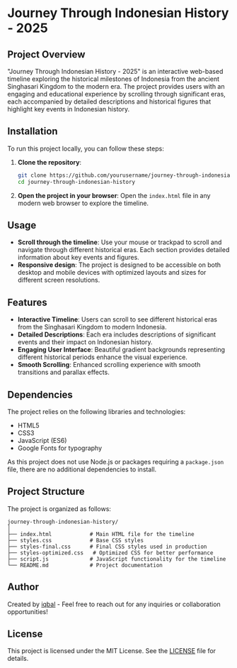 
# Journey Through Indonesian History - 2025

## Project Overview
"Journey Through Indonesian History - 2025" is an interactive web-based timeline exploring the historical milestones of Indonesia from the ancient Singhasari Kingdom to the modern era. The project provides users with an engaging and educational experience by scrolling through significant eras, each accompanied by detailed descriptions and historical figures that highlight key events in Indonesian history.

## Installation
To run this project locally, you can follow these steps:

1. **Clone the repository**:
   ```bash
   git clone https://github.com/yourusername/journey-through-indonesian-history.git
   cd journey-through-indonesian-history
   ```

2. **Open the project in your browser**:
   Open the `index.html` file in any modern web browser to explore the timeline.

## Usage
- **Scroll through the timeline**: Use your mouse or trackpad to scroll and navigate through different historical eras. Each section provides detailed information about key events and figures.
- **Responsive design**: The project is designed to be accessible on both desktop and mobile devices with optimized layouts and sizes for different screen resolutions.

## Features
- **Interactive Timeline**: Users can scroll to see different historical eras from the Singhasari Kingdom to modern Indonesia.
- **Detailed Descriptions**: Each era includes descriptions of significant events and their impact on Indonesian history.
- **Engaging User Interface**: Beautiful gradient backgrounds representing different historical periods enhance the visual experience.
- **Smooth Scrolling**: Enhanced scrolling experience with smooth transitions and parallax effects.

## Dependencies
The project relies on the following libraries and technologies:
- HTML5
- CSS3
- JavaScript (ES6)
- Google Fonts for typography

As this project does not use Node.js or packages requiring a `package.json` file, there are no additional dependencies to install.

## Project Structure
The project is organized as follows:

```
journey-through-indonesian-history/
│
├── index.html            # Main HTML file for the timeline
├── styles.css            # Base CSS styles
├── styles-final.css      # Final CSS styles used in production
├── styles-optimized.css   # Optimized CSS for better performance
├── script.js             # JavaScript functionality for the timeline
└── README.md             # Project documentation
```

## Author
Created by [iqbal](https://github.com/iqbaw) - Feel free to reach out for any inquiries or collaboration opportunities!

## License
This project is licensed under the MIT License. See the [LICENSE](LICENSE) file for details.
